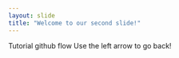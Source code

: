 ```yaml
---
layout: slide
title: "Welcome to our second slide!"
---
```


Tutorial github flow
Use the left arrow to go back!
